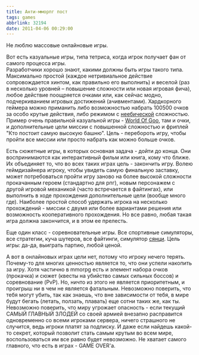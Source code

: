 ```yaml
---
title: Анти-мморпг пост
tags: games
abbrlink: 32194
date: 2011-04-06 00:29:00
---
```


Не люблю массовые онлайновые игры.  
  
Вот есть казуальные игры, типа тетриса, когда игрок получает фан от самого процесса игры.   
Разработчики хорошо знают, какими должны быть игры такого типа. Максимально простой (каждое нетривиальное действие сопровождается хинтом, как правильно его выполнить) и веселой (раз в несколько уровней – повышение сложности или новая игровая фича), любое действие поощряется очками или, как сейчас модно, подчеркиванием игровых достижений (ачивментами). Хардкорного геймера можно приманить либо возможностью набрать 100500 очков за особо крутые действия, либо режимом с [неебической](http://www.youtube.com/watch?v=jwC544Z37qo) сложностью. Пример очень правильной казуальной игры - [World Of Goo](http://2dboy.com/games.php), там и очки, и дополнительные цели миссии с повышенной сложностью и фриплей "Кто постоит самую высокую башню". Цель - перебороть игру, чтобы пройти все миссии или просто набрать как можно больше очков.  
  
Eсть сюжетные игры, в которых основная задача - дойти до конца. Они воспринимаются как интерактивный фильм или книга, кому что ближе. Их объединяет то, что во всех таких играх цель - закончить игру. Волею геймдизайнера игроку, чтобы увидеть самую финальную заставку, может потребоваться пройти игру заново на более высокой сложности прокачанным героем (стандартно для рпг), новым персонажем с другой игровой механикой (часто встречается в файтингах), или выполнить в ходе прохождения дополнительные цели (вообще много где). Наиболее простой способ удержать игрока на несколько прохождений - миссии с двумя или более вариантами решения или возможность кооперативного прохождения. Но все равно, любая такая игра должна закончится, и в этом ее прелесть.  
  
Еще один класс - соревновательные игры. Все спортивные симуляторы, все стратегии, куча шутеров, все файтинги, симулятор [сянци](http://spiiin.livejournal.com/28638.html). Цель игры: да-да, выиграть партию, любой ценой.  
  
А вот в онлайновых играх цели нет, потому что игроку нечего терять. Почему-то для многих ценностью является то, что они успели накопить за игру. Хотя частично в mmorpg есть и элемент набора очков (прокачка) и сюжет (квесты на убийство самых сильных боссов) и соревнование (PvP). Но, ничто из этого не является приоритетным, и проигрыш ни в чем не является фатальным. Невозможно поверить, что тебя могут убить, так как знаешь, что вне зависимости от тебя, в мире будут бегать (летать, ползать, плавать) еще сотни таких же, как ты. Невозможно поверить, что миру угрожает опасность - если текущий САМЫЙ ГЛАВНЫЙ ЗЛОДЕЙ со своей армией внезапно расправится одновременно со всеми игроками сервера, ничего страшного не случится, ведь игроки платят за подписку. И даже если найдешь какой-то секрет, который позволит стать самым крутым во всем мире, воспользоваться им все равно будет невозможно. Не хватает самого главного, что есть в играх - GAME OVER'а.